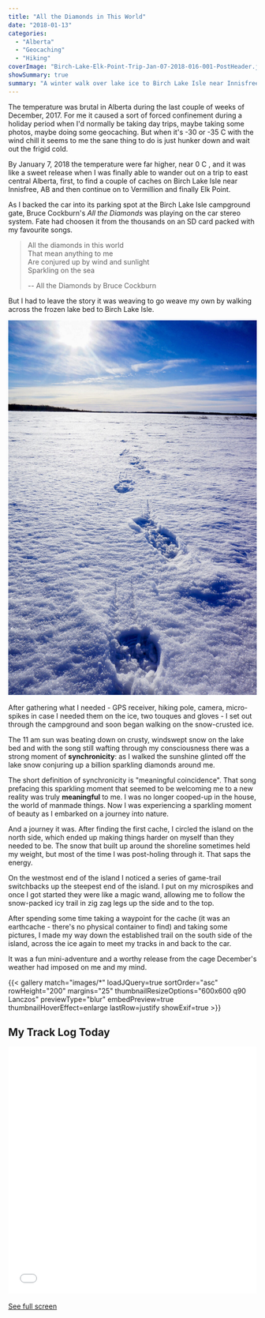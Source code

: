```yaml
---
title: "All the Diamonds in This World"
date: "2018-01-13"
categories: 
  - "Alberta"
  - "Geocaching"
  - "Hiking"
coverImage: "Birch-Lake-Elk-Point-Trip-Jan-07-2018-016-001-PostHeader.jpg"
showSummary: true
summary: "A winter walk over lake ice to Birch Lake Isle near Innisfree, Alberta."
---
```


The temperature was brutal in Alberta during the last couple of weeks of December, 2017. For me it caused a sort of forced confinement during a holiday period when I'd normally be taking day trips, maybe taking some photos, maybe doing some geocaching. But when it's -30 or -35 C with the wind chill it seems to me the sane thing to do is just hunker down and wait out the frigid cold.

By January 7, 2018 the temperature were far higher, near 0 C , and it was like a sweet release when I was finally able to wander out on a trip to east central Alberta, first, to find a couple of caches on Birch Lake Isle near Innisfree, AB and then continue on to Vermillion and finally Elk Point.

As I backed the car into its parking spot at the Birch Lake Isle campground gate, Bruce Cockburn's _All the Diamonds_ was playing on the car stereo system. Fate had choosen it from the thousands on an SD card packed with my favourite songs.

> All the diamonds in this world  
> That mean anything to me  
> Are conjured up by wind and sunlight  
> Sparkling on the sea
> 
> \-- All the Diamonds by Bruce Cockburn

But I had to leave the story it was weaving to go weave my own by walking across the frozen lake bed to Birch Lake Isle.

![My footprints on the windswept snow on the ice.](Birch-Lake-Elk-Point-Trip-Jan-07-2018-021-1.jpg 
"My footprints on the windswept snow on the ice.")

After gathering what I needed - GPS receiver, hiking pole, camera, micro-spikes in case I needed them on the ice, two touques and gloves - I set out through the campground and soon began walking on the snow-crusted ice.

The 11 am sun was beating down on crusty, windswept snow on the lake bed and with the song still wafting through my consciousness there was a strong moment of **synchronicity**: as I walked the sunshine glinted off the lake snow conjuring up a billion sparkling diamonds around me.

The short definition of synchronicity is "meaningful coincidence". That song prefacing this sparkling moment that seemed to be welcoming me to a new reality was truly **meaningful** to me. I was no longer cooped-up in the house, the world of manmade things. Now I was experiencing a sparkling moment of beauty as I embarked on a journey into nature.

And a journey it was. After finding the first cache, I circled the island on the north side, which ended up making things harder on myself than they needed to be. The snow that built up around the shoreline sometimes held my weight, but most of the time I was post-holing through it. That saps the energy.

On the westmost end of the island I noticed a series of game-trail switchbacks up the steepest end of the island. I put on my microspikes and once I got started they were like a magic wand, allowing me to follow the snow-packed icy trail in zig zag legs up the side and to the top.

After spending some time taking a waypoint for the cache (it was an earthcache - there's no physical container to find) and taking some pictures, I made my way down the established trail on the south side of the island, across the ice again to meet my tracks in and back to the car.

It was a fun mini-adventure and a worthy release from the cage December's weather had imposed on me and my mind.

{{< gallery match="images/*" loadJQuery=true sortOrder="asc" rowHeight="200" margins="25" thumbnailResizeOptions="600x600 q90 Lanczos" previewType="blur" embedPreview=true thumbnailHoverEffect=enlarge lastRow=justify showExif=true >}}

## My Track Log Today
<iframe width="100%" height="500px" frameborder="0" allowfullscreen src="//umap.openstreetmap.fr/en/map/hike-to-basecamp-cache_838870?scaleControl=true&miniMap=true&scrollWheelZoom=true&zoomControl=true&allowEdit=false&moreControl=true&searchControl=null&tilelayersControl=null&embedControl=null&datalayersControl=true&onLoadPanel=undefined&captionBar=false&datalayers=2523770%2C2523771#15/53.3572/-111.5176"></iframe><p><a href="//umap.openstreetmap.fr/en/map/hike-to-basecamp-cache_838870">See full screen</a></p>
